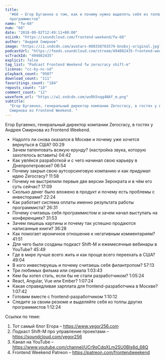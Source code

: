 ```yaml
---
title:
  "#68 – Егор Бугаенко о том, как и почему нужно выделять себя из толпы других
  программистов"
name: "fw-68"
num: "68"
date: "2018-09-02T12:49:11+00:00"
scLink: "https://soundcloud.com/frontend-weekend/fw-68"
author: "Андрей Смирнов"
image: "https://i1.sndcdn.com/avatars-000358703579-bnobxj-original.jpg"
podcastUrl: "https://feeds.soundcloud.com/stream/494082435-frontend-weekend-fw-68.m4a"
scTrackId: "494082435"
explicit: false
tag_list: "Podcast Frontend Weekend fw zerocracy shift-m"
license: "cc-by-nc-nd"
playback_count: "9507"
download_count: "111"
favoritings_count: "184"
reposts_count: "18"
comment_count: "12"
waveform_url: "https://w1.sndcdn.com/wvRk5nqq4NAf_m.png"
subtitle:
  "Егор Бугаенко, генеральный директор компании Zerocracy, в гостях у Андрея
  Смирнова из Frontend Weekend. "
---
```


Егор Бугаенко, генеральный директор компании Zerocracy, в гостях у Андрея
Смирнова из Frontend Weekend.

- Надолго ли снова оказался в Москве и почему уже хочется вернуться в США?
  <timecode sec="29">00:29</timecode>
- Зачем патентовать всякую ерунду? (настройка звука, которую захотелось
  вставить) <timecode sec="282">04:42</timecode>
- Как увлёкся разработкой и с чего начинал свою карьеру в Днепропетровске?
  <timecode sec="414">06:54</timecode>
- Почему закрыл свою аутсорсинговую компанию и как придумал идею Zerocracy?
  <timecode sec="718">11:58</timecode>
- Почему не выстрелили первые две версии Зерократа и в чём его суть сейчас?
  <timecode sec="1029">17:09</timecode>
- Сколько денег было вложено в продукт и почему есть проблемы с инвесторами?
  <timecode sec="1344">22:24</timecode>
- Как работает система оплаты именно результата работы программиста?
  <timecode sec="1591">26:31</timecode>
- Почему считаешь себя программистом и зачем начал выступать на конференциях?
  <timecode sec="1913">31:53</timecode>
- Зачем пишешь картины и почему так успешно продаются написанные книги?
  <timecode sec="2188">36:28</timecode>
- Как помогает ироничное отношение к негативным комментариям?
  <timecode sec="2511">41:51</timecode>
- Для чего были созданы подкаст Shift-M и ежемесячные вебинары в YouTube?
  <timecode sec="2749">45:49</timecode>
- Где в мире лучше всего жить и как проще всего переехать в США?
  <timecode sec="2944">49:04</timecode>
- В кого инвестируешь и почему считаешь себя филантропом?
  <timecode sec="3433">57:13</timecode>
- Три любимых фильма или сериала <timecode sec="3823">1:03:43</timecode>
- Кем бы хотел стать, если бы не стали разработчиком?
  <timecode sec="3924">1:05:24</timecode>
- React, Angular, Vue или Ember? <timecode sec="4044">1:07:24</timecode>
- Какая справедливая зарплата для frontend-разработчика в Москве?
  <timecode sec="4062">1:07:42</timecode>
- Готовим вместе с frontend-разработчиком
  <timecode sec="4212">1:10:12</timecode>
- Следите за своим резюме и выделяйте себя из толпы других программистов
  <timecode sec="4344">1:12:24</timecode>

Ссылки по теме:

1. Тот самый блог Егора – <https://www.yegor256.com>
2. Подкаст Shift-M про управление проектами – <https://soundcloud.com/yegor256>
3. Канал на YouTube – <https://www.youtube.com/channel/UCr9qCdqXLm2SU0BIs6d_68Q>
4. Frontend Weekend Patreon – <https://patreon.com/frontendweekend>
